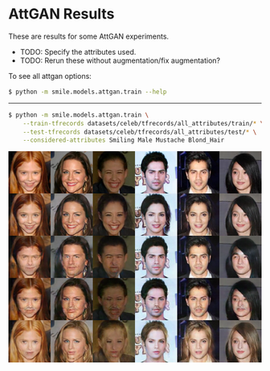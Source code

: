 # AttGAN Results
These are results for some AttGAN experiments.

* TODO: Specify the attributes used.
* TODO: Rerun these without augmentation/fix augmentation?

To see all attgan options:
```bash
$ python -m smile.models.attgan.train --help
```

---

```bash
$ python -m smile.models.attgan.train \
    --train-tfrecords datasets/celeb/tfrecords/all_attributes/train/* \
    --test-tfrecords datasets/celeb/tfrecords/all_attributes/test/* \
    --considered-attributes Smiling Male Mustache Blond_Hair
```

![attgan](runs/paper-architecture-wgan-gp-lambda-rec-100-1-10/testsamples_final.png)

